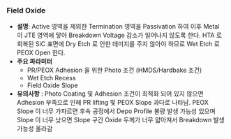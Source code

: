 ### Field Oxide

- **설명**: Active 영역을 제외한 Termination 영역을 Passivation 하여 이후 Metal 이 JTE 영역에 닿아 Breakdown Voltage 감소가 일어나지 않도록 한다. HTA 로 회복된 SiC 표면에 Dry Etch 로 인한 데미지를 주지 않아야 하므로 Wet Etch 로 PEOX Open 한다.
- **주요 파라미터**
	- PR/PEOX Adhesion 을 위한 Photo 조건 (HMDS/Hardbake 조건)
	- Wet Etch Recess
	- Field Oxide Slope
- **유의사항** : Photo Coating 및 Adhesion 조건이 최적화 되어 있지 않으면 Adhesion 부족으로 인해 PR lifting 및 PEOX Slope 과다로 나타남. PEOX Slope 이 너무 가파르면 후속 공정에서 Depo Profile 불량 발생 가능성 있으며 Slope 이 너무 낮으면 Slope 구간 Oxide 두께가 너무 얇아져서 Breakdown 발생 가능성 올라감 